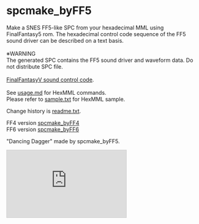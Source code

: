 # spcmake_byFF5

Make a SNES FF5-like SPC from your hexadecimal MML using FinalFantasy5 rom.
The hexadecimal control code sequence of the FF5 sound driver can be described on a text basis.  
<br>
※WARNING  
The generated SPC contains the FF5 sound driver and waveform data. Do not distribute SPC file.  
<br>
<a href="http://gnilda.rosx.net/SPC/F5/command.html" target="_blank">FinalFantasyV sound control code</a>.  
<br>
See <a href=usage.md>usage.md</a> for HexMML commands.  
Please refer to <a href=sample.txt>sample.txt</a> for HexMML sample.  

Change history is <a href=readme.txt>readme.txt</a>.  

FF4 version <a href=https://github.com/pgate1/spcmake_byFF4>spcmake_byFF4</a><br>
FF6 version <a href=https://github.com/pgate1/spcmake_byFF6>spcmake_byFF6</a><br>
  
"Dancing Dagger" made by spcmake_byFF5.  
<iframe width="312" height="176" src="https://ext.nicovideo.jp/thumb/sm37791800" scrolling="no" style="border:solid 1px #ccc;" frameborder="0"><a href="https://www.nicovideo.jp/watch/sm37791800">Dancing Dagger ～理澄ねおんのテーマ～ feat. FFV</a></iframe>
